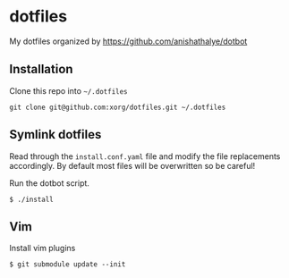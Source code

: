 dotfiles
========

My dotfiles organized by https://github.com/anishathalye/dotbot

Installation
-----------
Clone this repo into `~/.dotfiles`
```
git clone git@github.com:xorg/dotfiles.git ~/.dotfiles
```

Symlink dotfiles
----------------
Read through the `install.conf.yaml` file and modify the file replacements accordingly. 
By default most files will be overwritten so be careful!

Run the dotbot script.
```  
$ ./install
```

Vim
-----
Install vim plugins
```
$ git submodule update --init
```
